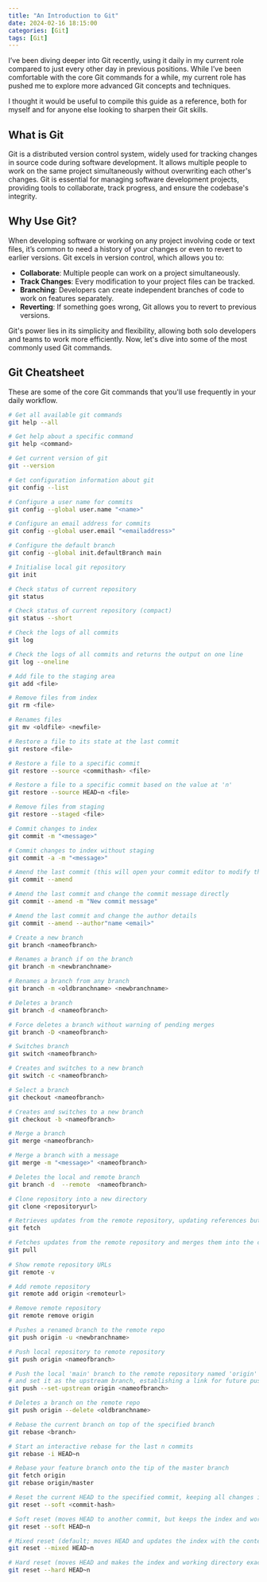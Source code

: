 ```yaml
---
title: "An Introduction to Git"
date: 2024-02-16 18:15:00
categories: [Git]
tags: [Git]
---
```


I’ve been diving deeper into Git recently, using it daily in my current role compared to just every other day in previous positions. While I’ve been comfortable with the core Git commands for a while, my current role has pushed me to explore more advanced Git concepts and techniques.

I thought it would be useful to compile this guide as a reference, both for myself and for anyone else looking to sharpen their Git skills.

## What is Git

Git is a distributed version control system, widely used for tracking changes in source code during software development. It allows multiple people to work on the same project simultaneously without overwriting each other's changes. Git is essential for managing software development projects, providing tools to collaborate, track progress, and ensure the codebase's integrity.

## Why Use Git?

When developing software or working on any project involving code or text files, it’s common to need a history of your changes or even to revert to earlier versions. Git excels in version control, which allows you to:

- **Collaborate**: Multiple people can work on a project simultaneously.
- **Track Changes**: Every modification to your project files can be tracked.
- **Branching**: Developers can create independent branches of code to work on features separately.
- **Reverting**: If something goes wrong, Git allows you to revert to previous versions.

Git's power lies in its simplicity and flexibility, allowing both solo developers and teams to work more efficiently. Now, let's dive into some of the most commonly used Git commands.

## Git Cheatsheet

These are some of the core Git commands that you'll use frequently in your daily workflow.


```bash
# Get all available git commands
git help --all 

# Get help about a specific command
git help <command>

# Get current version of git
git --version

# Get configuration information about git
git config --list

# Configure a user name for commits
git config --global user.name "<name>"

# Configure an email address for commits
git config --global user.email "<emailaddress>"

# Configure the default branch
git config --global init.defaultBranch main

# Initialise local git repository
git init 

# Check status of current repository
git status

# Check status of current repository (compact)
git status --short

# Check the logs of all commits
git log

# Check the logs of all commits and returns the output on one line
git log --oneline

# Add file to the staging area
git add <file>

# Remove files from index
git rm <file>

# Renames files
git mv <oldfile> <newfile>

# Restore a file to its state at the last commit
git restore <file>

# Restore a file to a specific commit
git restore --source <commithash> <file>

# Restore a file to a specific commit based on the value at 'n'
git restore --source HEAD~n <file>

# Remove files from staging
git restore --staged <file>

# Commit changes to index
git commit -m "<message>"

# Commit changes to index without staging
git commit -a -m "<message>"

# Amend the last commit (this will open your commit editor to modify the commit message)
git commit --amend

# Amend the last commit and change the commit message directly
git commit --amend -m "New commit message"

# Amend the last commit and change the author details
git commit --amend --author"name <email>"

# Create a new branch
git branch <nameofbranch>

# Renames a branch if on the branch
git branch -m <newbranchname>

# Renames a branch from any branch
git branch -m <oldbranchname> <newbranchname>

# Deletes a branch
git branch -d <nameofbranch>

# Force deletes a branch without warning of pending merges
git branch -D <nameofbranch>

# Switches branch
git switch <nameofbranch>

# Creates and switches to a new branch
git switch -c <nameofbranch>

# Select a branch
git checkout <nameofbranch>

# Creates and switches to a new branch
git checkout -b <nameofbranch>

# Merge a branch
git merge <nameofbranch>

# Merge a branch with a message
git merge -m "<message>" <nameofbranch>

# Deletes the local and remote branch
git branch -d  --remote  <nameofbranch>

# Clone repository into a new directory
git clone <repositoryurl>

# Retrieves updates from the remote repository, updating references but not modifying the working directory or current branch.
git fetch

# Fetches updates from the remote repository and merges them into the current branch, updating your working directory with the latest changes.
git pull
  
# Show remote repository URLs
git remote -v

# Add remote repository
git remote add origin <remoteurl>

# Remove remote repository
git remote remove origin

# Pushes a renamed branch to the remote repo
git push origin -u <newbranchname>

# Push local repository to remote repository
git push origin <nameofbranch>

# Push the local 'main' branch to the remote repository named 'origin'
# and set it as the upstream branch, establishing a link for future pushes and pulls
git push --set-upstream origin <nameofbranch>

# Deletes a branch on the remote repo
git push origin --delete <oldbranchname>

# Rebase the current branch on top of the specified branch
git rebase <branch>

# Start an interactive rebase for the last n commits
git rebase -i HEAD~n

# Rebase your feature branch onto the tip of the master branch
git fetch origin
git rebase origin/master

# Reset the current HEAD to the specified commit, keeping all changes in the staging area
git reset --soft <commit-hash>

# Soft reset (moves HEAD to another commit, but keeps the index and working directory)
git reset --soft HEAD~n

# Mixed reset (default; moves HEAD and updates the index with the contents of the reset commit)
git reset --mixed HEAD~n

# Hard reset (moves HEAD and makes the index and working directory exactly match the reset commit)
git reset --hard HEAD~n
```
